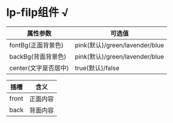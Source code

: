 # lp-filp组件  √


属性参数     | 可选值
-------- | ----- 
fontBg(正面背景色)  | pink(默认)/green/lavender/blue
backBg(背面背景色)  | pink(默认)/green/lavender/blue
center(文字是否居中) | true(默认)/false

插槽     | 含义
-------- | ----- 
front  | 正面内容
back | 背面内容